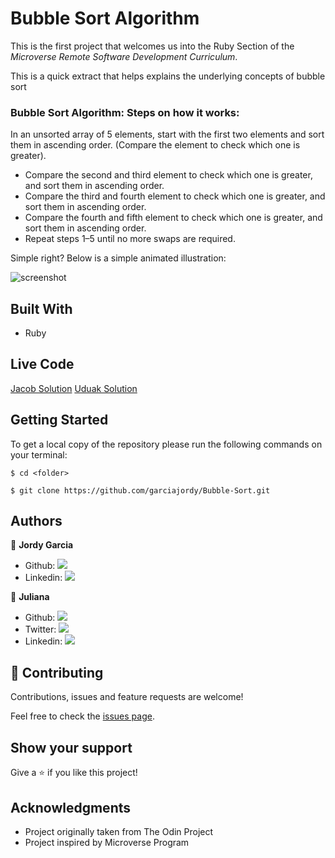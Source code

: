 # Bubble Sort Algorithm

This is the first project that welcomes us into the Ruby Section of the _Microverse Remote Software Development Curriculum_.

This is a quick extract that helps explains the underlying concepts of bubble sort

### Bubble Sort Algorithm: Steps on how it works:

In an unsorted array of 5 elements, start with the first two elements and sort them in ascending order. (Compare the element to check which one is greater).

- Compare the second and third element to check which one is greater, and sort them in ascending order.
- Compare the third and fourth element to check which one is greater, and sort them in ascending order.
- Compare the fourth and fifth element to check which one is greater, and sort them in ascending order.
- Repeat steps 1–5 until no more swaps are required.

Simple right? Below is a simple animated illustration:

![screenshot](./imgs/illustration.gif)

## Built With

- Ruby

## Live Code

[Jacob Solution](https://repl.it/@jacobrees24/Bubble-Sort#jacob_bubblesort.rb)
[Uduak Solution](https://repl.it/@Acushla/Bubble-Sort-7#uduak_bubblesort.rb)

## Getting Started

To get a local copy of the repository please run the following commands on your terminal:

```
$ cd <folder>
```

```
$ git clone https://github.com/garciajordy/Bubble-Sort.git
```

## Authors

👤 **Jordy Garcia**

- Github: [![](https://img.shields.io/badge/GitHub-100000?style=for-the-badge&logo=github&logoColor=white)](https://github.com/garciajordy/)
- Linkedin: [![](https://img.shields.io/badge/LinkedIn-0077B5?style=for-the-badge&logo=linkedin&logoColor=white)](https://www.linkedin.com/in/jordy-garcia-675849206/)

👤 **Juliana**

- Github: [![](https://img.shields.io/badge/GitHub-100000?style=for-the-badge&logo=github&logoColor=white)](https://github.com//)
- Twitter: [![](https://img.shields.io/badge/Twitter-1DA1F2?style=for-the-badge&logo=twitter&logoColor=white)](https://twitter.com/)
- Linkedin: [![](https://img.shields.io/badge/LinkedIn-0077B5?style=for-the-badge&logo=linkedin&logoColor=white)](https://www.linkedin.com/in//)

## 🤝 Contributing

Contributions, issues and feature requests are welcome!

Feel free to check the [issues page](https://github.com/garciajordy/Bubble-Sort/issues).

## Show your support

Give a ⭐️ if you like this project!

## Acknowledgments

- Project originally taken from The Odin Project
- Project inspired by Microverse Program
